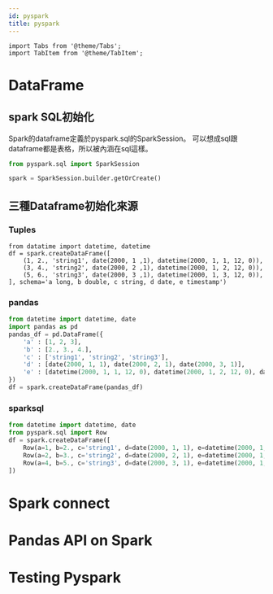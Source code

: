 ```yaml
---
id: pyspark
title: pyspark
---
```


```mdx-code-block
import Tabs from '@theme/Tabs';
import TabItem from '@theme/TabItem';
```

# DataFrame
## spark SQL初始化
Spark的dataframe定義於pyspark.sql的SparkSession。
可以想成sql跟dataframe都是表格，所以被內涵在sql這樣。
```python
from pyspark.sql import SparkSession

spark = SparkSession.builder.getOrCreate()
```
## 三種Dataframe初始化來源
### Tuples
```
from datatime import datetime, datetime
df = spark.createDataFrame([
    (1, 2., 'string1', date(2000, 1 ,1), datetime(2000, 1, 1, 12, 0)),
    (3, 4., 'string2', date(2000, 2 ,1), datetime(2000, 1, 2, 12, 0)),
    (5, 6., 'string3', date(2000, 3 ,1), datetime(2000, 1, 3, 12, 0)),
], schema='a long, b double, c string, d date, e timestamp')
```
### pandas
```python
from datetime import datetime, date
import pandas as pd
pandas_df = pd.DataFrame({
    'a' : [1, 2, 3],
    'b' : [2., 3., 4.],
    'c' : ['string1', 'string2', 'string3'],
    'd' : [date(2000, 1, 1), date(2000, 2, 1), date(2000, 3, 1)],
    'e' : [datetime(2000, 1, 1, 12, 0), datetime(2000, 1, 2, 12, 0), datetime(2000, 1, 3, 12, 0)]
})
df = spark.createDataFrame(pandas_df)
```
### sparksql
```python
from datetime import datetime, date
from pyspark.sql import Row
df = spark.createDataFrame([
    Row(a=1, b=2., c='string1', d=date(2000, 1, 1), e=datetime(2000, 1, 1, 12, 0)),
    Row(a=2, b=3., c='string2', d=date(2000, 2, 1), e=datetime(2000, 1, 2, 12, 0)),
    Row(a=4, b=5., c='string3', d=date(2000, 3, 1), e=datetime(2000, 1, 3, 12, 0))
])
```


# Spark connect

# Pandas API on Spark

# Testing Pyspark
